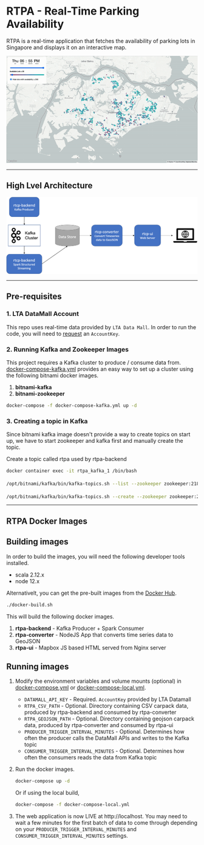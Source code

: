 # RTPA - Real-Time Parking Availability

RTPA is a real-time application that fetches the availability of parking lots in Singapore and displays it on an interactive map.

![Preview](docs/preview.gif)

---
## High Lvel Architecture

![High LevelArchitecture](docs/architecture.png)

---
## Pre-requisites

### 1. LTA DataMall Account
This repo uses real-time data provided by `LTA Data Mall`. In order to run the code, you will need to [request](https://www.mytransport.sg/content/mytransport/home/dataMall/request-for-api.html) an `AccountKey`.

### 2. Running Kafka and Zookeeper Images

This project requires a Kafka cluster to produce / consume data from. [docker-compose-kafka.yml](docker-compose-kafka.yml) provides an easy way to set up a cluster using the following bitnami docker images.
1. **bitnami-kafka**
2. **bitnami-zookeeper**

```sh
docker-compose -f docker-compose-kafka.yml up -d
```

### 3. Creating a topic in Kafka
Since bitnami kafka image doesn't provide a way to create topics on start up, we have to start zookeeper and kafka first and manually create the topic.


Create a topic called rtpa used by rtpa-backend
```sh
docker container exec -it rtpa_kafka_1 /bin/bash

/opt/bitnami/kafka/bin/kafka-topics.sh --list --zookeeper zookeeper:2181 

/opt/bitnami/kafka/bin/kafka-topics.sh --create --zookeeper zookeeper:2181 --topic rtpa --replication-factor 1 --partitions 1
```

---

## RTPA Docker Images

## Building images

In order to build the images, you will need the following developer tools installed.
- scala 2.12.x
- node 12.x

Alternativelt, you can get the pre-built images from the [Docker Hub](https://hub.docker.com/repository/docker/waiyan1612/rtpa).

```sh
./docker-build.sh
```
This will build the following docker images.
1. **rtpa-backend** - Kafka Producer + Spark Consumer
2. **rtpa-converter** - NodeJS App that converts time series data to GeoJSON
3. **rtpa-ui** - Mapbox JS based HTML served from Nginx server

## Running images
1. Modify the environment variables and volume mounts (optional) in [docker-compose.yml](docker-compose.yml) or [docker-compose-local.yml](docker-compose-local.yml).
    - `DATAMALL_API_KEY` - Required. `AccountKey` provided by LTA Datamall
    - `RTPA_CSV_PATH` - Optional. Directory containing CSV carpack data, produced by rtpa-backend and consumed by rtpa-converter
    - `RTPA_GEOJSON_PATH` - Optional. Directory containing geojson carpack data, produced by rtpa-converter and consumed by rtpa-ui
    - `PRODUCER_TRIGGER_INTERVAL_MINUTES` - Optional. Determines how often the producer calls the DataMall APIs and writes to the Kafka topic
    - `CONSUMER_TRIGGER_INTERVAL_MINUTES` - Optional. Determines how often the consumers reads the data from Kafka topic
    
2. Run the docker images.
    ```sh
    docker-compose up -d
    ```
    Or if using the local build,

    ```sh
    docker-compose -f docker-compose-local.yml 
    ```

3. The web application is now LIVE at http://localhost. You may need to wait a few minutes for the first batch of data to come through depending on your `PRODUCER_TRIGGER_INTERVAL_MINUTES` and `CONSUMER_TRIGGER_INTERVAL_MINUTES` settings.
